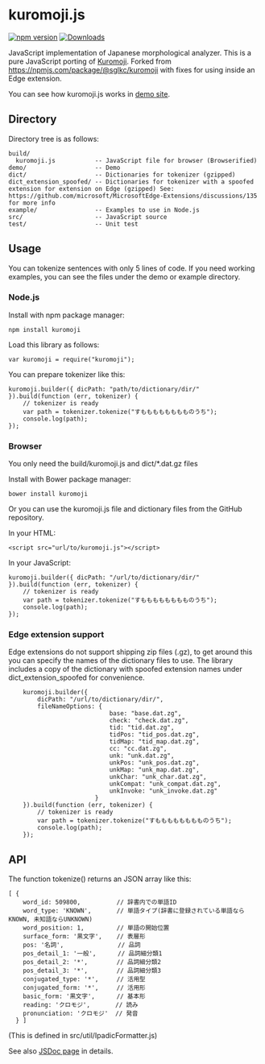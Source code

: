 kuromoji.js
===========

[![npm version](https://badge.fury.io/js/@leapward-koex%2Fkuromoji.svg)](https://badge.fury.io/js/@leapward-koex%2Fkuromoji)
[![Downloads](https://img.shields.io/npm/dm/@leapward-koex%2Fkuromoji)](https://www.npmjs.com/package/@leapward-koex/kuromoji)

JavaScript implementation of Japanese morphological analyzer.
This is a pure JavaScript porting of [Kuromoji](https://www.atilika.com/ja/kuromoji/).
Forked from https://npmjs.com/package/@sglkc/kuromoji with fixes for using inside an Edge extension.

You can see how kuromoji.js works in [demo site](https://takuyaa.github.io/kuromoji.js/demo/tokenize.html).


Directory
---------

Directory tree is as follows:

    build/
      kuromoji.js           -- JavaScript file for browser (Browserified)
    demo/                   -- Demo
    dict/                   -- Dictionaries for tokenizer (gzipped)
    dict_extension_spoofed/ -- Dictionaries for tokenizer with a spoofed extension for extension on Edge (gzipped) See: https://github.com/microsoft/MicrosoftEdge-Extensions/discussions/135 for more info
    example/                -- Examples to use in Node.js
    src/                    -- JavaScript source
    test/                   -- Unit test


Usage
-----

You can tokenize sentences with only 5 lines of code.
If you need working examples, you can see the files under the demo or example directory.


### Node.js

Install with npm package manager:

    npm install kuromoji

Load this library as follows:

    var kuromoji = require("kuromoji");

You can prepare tokenizer like this:

    kuromoji.builder({ dicPath: "path/to/dictionary/dir/" }).build(function (err, tokenizer) {
        // tokenizer is ready
        var path = tokenizer.tokenize("すもももももももものうち");
        console.log(path);
    });



### Browser

You only need the build/kuromoji.js and dict/*.dat.gz files

Install with Bower package manager:

    bower install kuromoji

Or you can use the kuromoji.js file and dictionary files from the GitHub repository.

In your HTML:

    <script src="url/to/kuromoji.js"></script>

In your JavaScript:

    kuromoji.builder({ dicPath: "/url/to/dictionary/dir/" }).build(function (err, tokenizer) {
        // tokenizer is ready
        var path = tokenizer.tokenize("すもももももももものうち");
        console.log(path);
    });

### Edge extension support

Edge extensions do not support shipping zip files (.gz), to get around this you can specify the names of the dictionary files to use. The library includes a copy of the dictionary with spoofed extension names under dict_extension_spoofed for convenience.

```
    kuromoji.builder({
        dicPath: "/url/to/dictionary/dir/",
        fileNameOptions: {
                            base: "base.dat.zg",
                            check: "check.dat.zg",
                            tid: "tid.dat.zg",
                            tidPos: "tid_pos.dat.zg",
                            tidMap: "tid_map.dat.zg",
                            cc: "cc.dat.zg",
                            unk: "unk.dat.zg",
                            unkPos: "unk_pos.dat.zg",
                            unkMap: "unk_map.dat.zg",
                            unkChar: "unk_char.dat.zg",
                            unkCompat: "unk_compat.dat.zg",
                            unkInvoke: "unk_invoke.dat.zg"
                        }
    }).build(function (err, tokenizer) {
        // tokenizer is ready
        var path = tokenizer.tokenize("すもももももももものうち");
        console.log(path);
    });
```

API
---

The function tokenize() returns an JSON array like this:

    [ {
        word_id: 509800,          // 辞書内での単語ID
        word_type: 'KNOWN',       // 単語タイプ(辞書に登録されている単語ならKNOWN, 未知語ならUNKNOWN)
        word_position: 1,         // 単語の開始位置
        surface_form: '黒文字',    // 表層形
        pos: '名詞',               // 品詞
        pos_detail_1: '一般',      // 品詞細分類1
        pos_detail_2: '*',        // 品詞細分類2
        pos_detail_3: '*',        // 品詞細分類3
        conjugated_type: '*',     // 活用型
        conjugated_form: '*',     // 活用形
        basic_form: '黒文字',      // 基本形
        reading: 'クロモジ',       // 読み
        pronunciation: 'クロモジ'  // 発音
      } ]

(This is defined in src/util/IpadicFormatter.js)

See also [JSDoc page](https://takuyaa.github.io/kuromoji.js/jsdoc/) in details.
